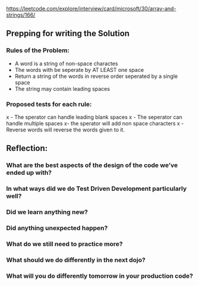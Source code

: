 https://leetcode.com/explore/interview/card/microsoft/30/array-and-strings/166/

## Prepping for writing the Solution

### Rules of the Problem:
- A word is a string of non-space charactes
- The words with be seperate by AT LEAST one space
- Return a string of the words in reverse order seperated by a single space
- The string may contain leading spaces

### Proposed tests for each rule:

x - The sperator can handle leading blank spaces
x - The seperator can handle multiple spaces
x- the sperator will add non space characters
x - Reverse words will reverse the words given to it.


## Reflection:

### What are the best aspects of the design of the code we’ve ended up with?


### In what ways did we do Test Driven Development particularly well?


### Did we learn anything new?


### Did anything unexpected happen?


### What do we still need to practice more?


### What should we do differently in the next dojo?


### What will you do differently tomorrow in your production code?
